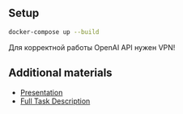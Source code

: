 ## Setup

```bash
docker-compose up --build
```

Для корректной работы OpenAI API нужен VPN!

## Additional materials

- [Presentation](https://docs.google.com/presentation/d/1BcdFLT8iI9ciLSWO5948rsZ-FlPaijCCQg2Iu0VgUCg/edit?usp=sharing)
- [Full Task Description](https://docs.yandex.ru/docs/view?url=ya-disk-public%3A%2F%2Fi2%2BuSEGMxQ%2BjyO8CzOAT2b94EdcmAbuVfje9%2F1xu8Fq2YTTP%2FFeweY9qmSLH1Me6q%2FJ6bpmRyOJonT3VoXnDag%3D%3D&name=%D0%9A%D0%B5%D0%B9%D1%81%20%D0%BE%D1%82%20%D0%B1%D0%BB%D0%B0%D0%B3%D0%BE%D1%82%D0%B2%D0%BE%D1%80%D0%B8%D1%82%D0%B5%D0%BB%D1%8C%D0%BD%D0%BE%D0%B3%D0%BE%20%D1%84%D0%BE%D0%BD%D0%B4%D0%B0%20%D0%94%D0%B0%D0%BB%D1%8C%D1%88%D0%B5.pdf&nosw=1)